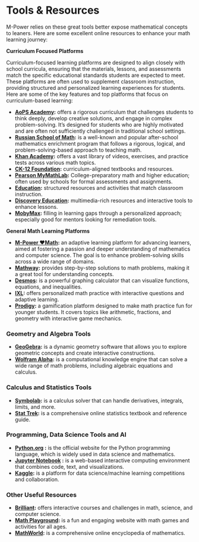 # Tools & Resources

M-Power relies on these great tools better expose mathematical concepts to leaners. Here are some excellent online resources to enhance your math learning journey:

**Curriculum Focused Platforms**

Curriculum-focused learning platforms are designed to align closely with school curricula, ensuring that the materials, lessons, and assessments match the specific educational standards students are expected to meet. These platforms are often used to supplement classroom instruction, providing structured and personalized learning experiences for students. Here are some of the key features and top platforms that focus on curriculum-based learning:

* **[AoPS Academy](https://aopsacademy.org/):** offers a rigorous curriculum that challenges students to think deeply, develop creative solutions, and engage in complex problem-solving. It’s designed for students who are highly motivated and are often not sufficiently challenged in traditional school settings.
* **[Russian School of Math](https://www.mathschool.com/):** is a well-known  and popular after-school mathematics enrichment program that follows a rigorous, logical, and problem-solving-based approach to teaching math.
* **[Khan Academy](https://www.khanacademy.org/):** offers a vast library of videos, exercises, and practice tests across various math topics.
* **[CK-12 Foundation](https://www.ck12.org/student/):** curriculum-aligned textbooks and resources.
* **[Pearson MyMathLab](https://www.pearson.com/en-us/higher-education/products-services/mylab-and-mastering-login.html):** College-preparatory math and higher education; often used by schools for formal assessments and assignments.
* **[Education](https://www.education.com/):** structured resources and activities that match classroom instruction.
* **[Discovery Education](https://www.discoveryeducation.com/):** multimedia-rich resources and interactive tools to enhance lessons.
* **[MobyMax](https://www.mobymax.com/):** filling in learning gaps through a personalized approach; especially good for mentors looking for remediation tools.

**General Math Learning Platforms**

* **[M-Power ❤️Math]():** an adaptive learning platform for advancing learners, aimed at fostering a passion and deeper understanding of mathematics and computer science. The goal is to enhance problem-solving skills across a wide range of domains.
* **[Mathway](https://www.mathway.com/):** provides step-by-step solutions to math problems, making it a great tool for understanding concepts.
* **[Desmos](https://www.desmos.com/):** is a powerful graphing calculator that can visualize functions, equations, and inequalities.
* **[IXL](https://www.ixl.com/):** offers personalized math practice with interactive questions and adaptive learning.
* **[Prodigy](https://www.prodigygame.com/main-en/):** a gamification platform designed to make math practice fun for younger students. It covers topics like arithmetic, fractions, and geometry with interactive game mechanics.

### Geometry and Algebra Tools

* **[GeoGebra](https://www.geogebra.org/):** is a dynamic geometry software that allows you to explore geometric concepts and create interactive constructions.
* **[Wolfram Alpha](https://www.wolframalpha.com/):** is a computational knowledge engine that can solve a wide range of math problems, including algebraic equations and calculus.

### Calculus and Statistics Tools

* **[Symbolab](https://www.symbolab.com/):** is a calculus solver that can handle derivatives, integrals, limits, and more.
* **[Stat Trek](https://stattrek.com/):** is a comprehensive online statistics textbook and reference guide.

### Programming, Data Science Tools and AI

* **[Python.org](https://www.python.org/) :** is the official website for the Python programming language, which is widely used in data science and mathematics.
* **[Jupyter Notebook](https://jupyter.org/) :** is a web-based interactive computing environment that combines code, text, and visualizations.
* **[Kaggle](https://www.kaggle.com/):** is a platform for data science/machine learning competitions and collaboration.

### Other Useful Resources

* **[Brilliant](https://brilliant.org/):** offers interactive courses and challenges in math, science, and computer science.
* **[Math Playground](https://www.mathplayground.com/):** is a fun and engaging website with math games and activities for all ages.
* **[MathWorld](https://mathworld.wolfram.com/):** is a comprehensive online encyclopedia of mathematics.
